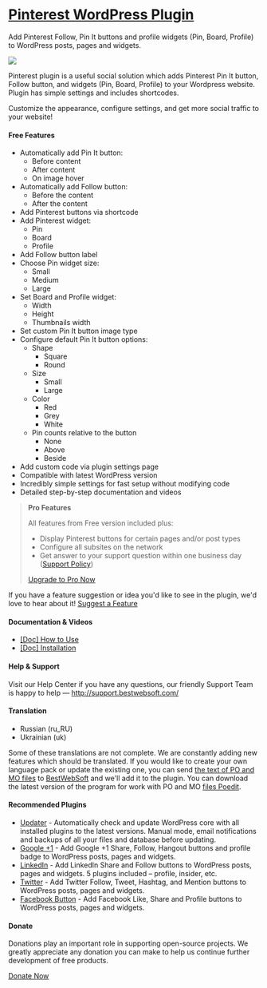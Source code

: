 <a href="http://bestwebsoft.com/products/pinterest/" target=_blank>Pinterest WordPress Plugin</a>
========================

Add Pinterest Follow, Pin It buttons and profile widgets (Pin, Board, Profile) to WordPress posts, pages and widgets.

<img src="http://bestwebsoft.com/wp-content/uploads/2016/04/pinterest-banner-website.jpg" />

<p>Pinterest plugin is a useful social solution which adds Pinterest Pin It button, Follow button, and widgets (Pin, Board, Profile) to your Wordpress website. Plugin has simple settings and includes shortcodes.</p>

<p>Customize the appearance, configure settings, and get more social traffic to your website!</p>


<div class='video'></div>


<h4>Free Features</h4>

<ul>
<li>Automatically add Pin It button:

<ul>
<li>Before content</li>
<li>After content</li>
<li>On image hover</li>
</ul></li>
<li>Automatically add Follow button:

<ul>
<li>Before the content</li>
<li>After the content</li>
</ul></li>
<li>Add Pinterest buttons via shortcode</li>
<li>Add Pinterest widget:

<ul>
<li>Pin</li>
<li>Board</li>
<li>Profile</li>
</ul></li>
<li>Add Follow button label</li>
<li>Choose Pin widget size:

<ul>
<li>Small</li>
<li>Medium</li>
<li>Large</li>
</ul></li>
<li>Set Board and Profile widget:

<ul>
<li>Width</li>
<li>Height</li>
<li>Thumbnails width</li>
</ul></li>
<li>Set custom Pin It button image type</li>
<li>Configure default Pin It button options:

<ul>
<li>Shape

<ul>
<li>Square</li>
<li>Round</li>
</ul></li>
<li>Size

<ul>
<li>Small</li>
<li>Large</li>
</ul></li>
<li>Color

<ul>
<li>Red</li>
<li>Grey</li>
<li>White</li>
</ul></li>
<li>Pin counts relative to the button

<ul>
<li>None</li>
<li>Above</li>
<li>Beside</li>
</ul></li>
</ul></li>
<li>Add custom code via plugin settings page</li>
<li>Compatible with latest WordPress version</li>
<li>Incredibly simple settings for fast setup without modifying code</li>
<li>Detailed step-by-step documentation and videos</li>
</ul>

<blockquote>
  <p><strong>Pro Features</strong></p>
  
  <p>All features from Free version included plus:</p>
  
  <ul>
  <li>Display Pinterest buttons for certain pages and/or post types</li>
  <li>Сonfigure all subsites on the network</li>
  <li>Get answer to your support question within one business day (<a href="http://bestwebsoft.com/support-policy/">Support Policy</a>)</li>
  </ul>
  
  <p><a href="http://bestwebsoft.com/products/wordpress/plugins/pinterest/?k=c3e15e6e7ca65b36b0ce06decb187b73">Upgrade to Pro Now</a></p>
</blockquote>

<p>If you have a feature suggestion or idea you'd like to see in the plugin, we'd love to hear about it! <a href="http://support.bestwebsoft.com/hc/en-us/requests/new">Suggest a Feature</a></p>

<h4>Documentation &#38; Videos</h4>

<ul>
<li><a href="https://docs.google.com/document/d/1cOVH69e6hW5qwrfkqYbMR6iUOwfK-5P2ptTBwHOR_xI/">[Doc] How to Use</a></li>
<li><a href="https://docs.google.com/document/d/1x9QiIjihY9NVh-fKB2U9d4fWNfIgDmdA1Dd0WyJUNZM/">[Doc] Installation</a></li>
</ul>

<h4>Help &#38; Support</h4>

<p>Visit our Help Center if you have any questions, our friendly Support Team is happy to help &#8212; <a href="http://support.bestwebsoft.com/">http://support.bestwebsoft.com/</a></p>

<h4>Translation</h4>

<ul>
<li>Russian (ru_RU)</li>
<li>Ukrainian (uk)</li>
</ul>

<p>Some of these translations are not complete. We are constantly adding new features which should be translated. If you would like to create your own language pack or update the existing one, you can send <a href="http://codex.wordpress.org/Translating_WordPress">the text of PO and MO files</a> to <a href="http://support.bestwebsoft.com/hc/en-us/requests/new">BestWebSoft</a> and we'll add it to the plugin. You can download the latest version of the program for work with PO and MO <a href="http://www.poedit.net/download.php">files Poedit</a>.</p>

<h4>Recommended Plugins</h4>

<ul>
<li><a href="http://bestwebsoft.com/products/wordpress/plugins/updater/?k=23213b6fa43b7c059fc94af0ae2868ce">Updater</a> - Automatically check and update WordPress core with all installed plugins to the latest versions. Manual mode, email notifications and backups of all your files and database before updating.</li>
<li><a href="http://bestwebsoft.com/products/wordpress/plugins/google-plus-one/?k=d4f7f1fae309de330b48b9fcf64c6e66">Google +1</a> - Add Google +1 Share, Follow, Hangout buttons and profile badge to WordPress posts, pages and widgets.</li>
<li><a href="http://bestwebsoft.com/products/wordpress/plugins/linkedin/?k=c54bef8c06dceac21abdf5a77bb3cf9c">LinkedIn</a> - Add LinkedIn Share and Follow buttons to WordPress posts, pages and widgets. 5 plugins included &#8211; profile, insider, etc.</li>
<li><a href="http://bestwebsoft.com/products/wordpress/plugins/twitter/?k=712e57dc3bbc311b2f5199e76c18f587">Twitter</a> - Add Twitter Follow, Tweet, Hashtag, and Mention buttons to WordPress posts, pages and widgets.</li>
<li><a href="http://bestwebsoft.com/products/wordpress/plugins/facebook-like-button/?k=f6b7c9470f482c4991369b3eafa6ac61">Facebook Button</a> - Add Facebook Like, Share and Profile buttons to WordPress posts, pages and widgets.</li>
</ul>

<h4>Donate</h4>

<p>Donations play an important role in supporting open-source projects. We greatly appreciate any donation you can make to help us continue further development of free products.</p>

<p><a href="http://bestwebsoft.com/donate/">Donate Now</a></p>